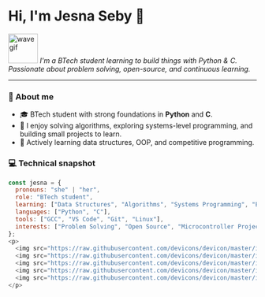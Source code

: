 <h1 align="left">Hi, I'm Jesna Seby 👋</h1>
<p align="left">
  <img src="https://media.giphy.com/media/26BRuo6sLetdllPAQ/giphy.gif" width="60" alt="wave gif" />
  <em>I'm a BTech student learning to build things with Python & C. Passionate about problem solving, open-source, and continuous learning.</em>
</p>

---

### 🎯 About me
- 🎓 BTech student with strong foundations in **Python** and **C**.
- 🧩 I enjoy solving algorithms, exploring systems-level programming, and building small projects to learn.
- 🚀 Actively learning data structures, OOP, and competitive programming.

### 💻 Technical snapshot
```javascript
const jesna = {
  pronouns: "she" | "her",
  role: "BTech student",
  learning: ["Data Structures", "Algorithms", "Systems Programming", "Embedded C"],
  languages: ["Python", "C"],
  tools: ["GCC", "VS Code", "Git", "Linux"],
  interests: ["Problem Solving", "Open Source", "Microcontroller Projects"]
};
<p>
  <img src="https://raw.githubusercontent.com/devicons/devicon/master/icons/python/python-original.svg" alt="Python" width="40" height="40"/>
  <img src="https://raw.githubusercontent.com/devicons/devicon/master/icons/c/c-original.svg" alt="C" width="40" height="40"/>
  <img src="https://raw.githubusercontent.com/devicons/devicon/master/icons/linux/linux-original.svg" alt="Linux" width="40" height="40"/>
  <img src="https://raw.githubusercontent.com/devicons/devicon/master/icons/git/git-original.svg" alt="Git" width="40" height="40"/>
  <img src="https://raw.githubusercontent.com/devicons/devicon/master/icons/vscode/vscode-original.svg" alt="VSCode" width="40" height="40"/>
</p>

